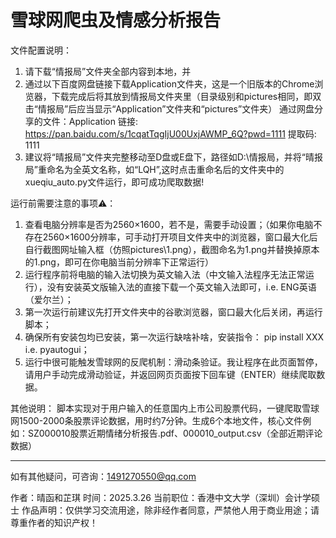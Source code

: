 # 雪球网爬虫及情感分析报告
文件配置说明：
1. 请下载“情报局”文件夹全部内容到本地，并
2. 通过以下百度网盘链接下载Application文件夹，这是一个旧版本的Chrome浏览器，下载完成后将其放到情报局文件夹里（目录级别和pictures相同，即双击“情报局”后应当显示“Application”文件夹和“pictures”文件夹）
通过网盘分享的文件：Application
链接: https://pan.baidu.com/s/1cqatTqgIjU00UxjAWMP_6Q?pwd=1111 提取码: 1111
3. 建议将“晴报局”文件夹完整移动至D盘或E盘下，路径如D:\情报局，并将“晴报局”重命名为全英文名称，如“LQH”,这时点击重命名后的文件夹中的xueqiu_auto.py文件运行，即可成功爬取数据!


运行前需要注意的事项⚠️：
1. 查看电脑分辨率是否为2560×1600，若不是，需要手动设置；（如果你电脑不存在2560×1600分辨率，可手动打开项目文件夹中的浏览器，窗口最大化后自行截图网址输入框（仿照pictures\1.png），截图命名为1.png并替换掉原本的1.png，即可在你电脑当前分辨率下正常运行）
2. 运行程序前将电脑的输入法切换为英文输入法（中文输入法程序无法正常运行），没有安装英文版输入法的直接下载一个英文输入法即可，i.e. ENG英语（爱尔兰）；
3. 第一次运行前建议先打开文件夹中的谷歌浏览器，窗口最大化后关闭，再运行脚本；
4. 确保所有安装包均已安装，第一次运行缺啥补啥，安装指令： pip install XXX  i.e. pyautogui；
5. 运行中很可能触发雪球网的反爬机制：滑动条验证。我让程序在此页面暂停，请用户手动完成滑动验证，并返回网页页面按下回车键（ENTER）继续爬取数据。


其他说明：
脚本实现对于用户输入的任意国内上市公司股票代码，一键爬取雪球网1500-2000条股票评论数据，用时约7分钟。生成6个本地文件，核心文件例如：SZ000010股票近期情绪分析报告.pdf、000010_output.csv（全部近期评论数据）


---------------------------------------------------------------------------------------------------
如有其他疑问，可咨询：1491270550@qq.com

作者：晴函和芷琪
时间：2025.3.26
当前职位：香港中文大学（深圳）会计学硕士
作品声明：仅供学习交流用途，除非经作者同意，严禁他人用于商业用途；请尊重作者的知识产权！
